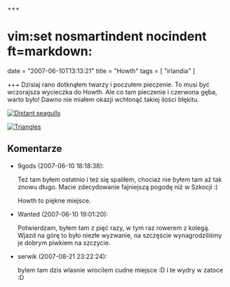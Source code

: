 +++
# vim:set nosmartindent nocindent ft=markdown:
date = "2007-06-10T13:13:21"
title = "Howth"
tags = [ "irlandia" ]

+++
Dzisiaj rano dotknąłem twarzy i poczułem pieczenie. To musi być wczorajsza
wycieczka do Howth. Ale co tam pieczenie i czerwona gęba, warto było! Dawno
nie miałem okazji wchłonąć takiej ilości błękitu.

<!--more-->

[![Distant seagulls](http://farm2.static.flickr.com/1417/538441392_d756912892_m.jpg)](http://www.flickr.com/photos/automaciej/538441392/ "Photo Sharing" )

[![Triangles](http://farm2.static.flickr.com/1366/538441386_553a79d2c4_m.jpg)](http://www.flickr.com/photos/automaciej/538441386/ "Photo Sharing" )

## Komentarze

* 9gods (2007-06-10 18:18:38): <p>Też tam byłem ostatnio i też się spaliłem,
  chociaż nie byłem tam aż tak znowu długo. Macie zdecydowanie fajniejszą pogodę
  niż w Szkocji :)</p>  <p>Howth to piękne miejsce.</p>
* Wanted (2007-06-10 19:01:20): <p>Potwierdzam, byłem tam z pięć razy, w tym raz
  rowerem z kolegą. Wjazd na górę to było niezłe wyzwanie, na szczęście
  wynagrodziliśmy je dobrym piwkiem na szczycie.</p>
* serwik (2007-08-21 23:22:24): <p>bylem tam dzis wlasnie wrocilem cudne miejsce
  :D i te wydry w zatoce :D</p>

